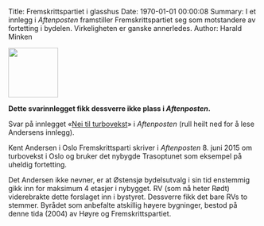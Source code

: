 Title: Fremskrittspartiet i glasshus
Date: 1970-01-01 00:00:08
Summary: I et innlegg i *Aftenposten* framstiller Fremskrittspartiet seg som motstandere av fortetting i bydelen. Virkeligheten er ganske annerledes.
Author: Harald Minken

<img width="100px" src="{static}/images/trasopptunet.jpg" class="left"/>

**Dette svarinnlegget fikk dessverre ikke plass i *Aftenposten*.**

Svar på innlegget «[Nei til turbovekst](http://www.aftenposten.no/meninger/Kort-sagt_-8-juni-8048272.html)» i *Aftenposten* (rull heilt ned for å lese Andersens innlegg).

Kent Andersen i Oslo Fremskrittsparti skriver i *Aftenposten* 8. juni 2015 om turbovekst i Oslo og bruker det nybygde Trasoptunet som eksempel på uheldig fortetting.

Det Andersen ikke nevner, er at Østensjø bydelsutvalg i sin tid enstemmig gikk inn for maksimum 4 etasjer i nybygget. RV (som nå heter Rødt) viderebrakte dette forslaget inn i bystyret. Dessverre fikk det bare RVs to stemmer. Byrådet som anbefalte atskillig høyere bygninger, bestod på denne tida (2004) av Høyre og Fremskrittspartiet.
